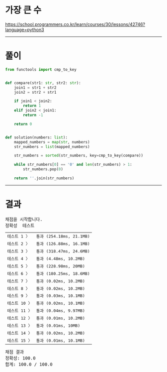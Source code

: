 # 가장 큰 수
https://school.programmers.co.kr/learn/courses/30/lessons/42746?language=python3

----

# 풀이

```python
from functools import cmp_to_key


def compare(str1: str, str2: str):
    join1 = str1 + str2
    join2 = str2 + str1

    if join1 < join2:
        return 1
    elif join2 < join1:
        return -1

    return 0


def solution(numbers: list):
    mapped_numbers = map(str, numbers)
    str_numbers = list(mapped_numbers)

    str_numbers = sorted(str_numbers, key=cmp_to_key(compare))

    while str_numbers[0] == '0' and len(str_numbers) > 1:
        str_numbers.pop(0)

    return ''.join(str_numbers)
```

----

# 결과

<pre class="console-content"><div></div><div class="console-heading">채점을 시작합니다.</div><div class="console-message">정확성  테스트</div><table class="console-test-group" data-category="correctness"><tbody><tr data-testcase-id="33215"><td valign="top" class="td-label">테스트 1 <span>〉</span></td><td class="result passed">통과 (254.18ms, 21.1MB)</td></tr><tr data-testcase-id="33216"><td valign="top" class="td-label">테스트 2 <span>〉</span></td><td class="result passed">통과 (126.88ms, 16.1MB)</td></tr><tr data-testcase-id="33217"><td valign="top" class="td-label">테스트 3 <span>〉</span></td><td class="result passed">통과 (318.47ms, 24.6MB)</td></tr><tr data-testcase-id="33218"><td valign="top" class="td-label">테스트 4 <span>〉</span></td><td class="result passed">통과 (4.48ms, 10.2MB)</td></tr><tr data-testcase-id="33219"><td valign="top" class="td-label">테스트 5 <span>〉</span></td><td class="result passed">통과 (228.98ms, 20MB)</td></tr><tr data-testcase-id="33220"><td valign="top" class="td-label">테스트 6 <span>〉</span></td><td class="result passed">통과 (180.25ms, 18.6MB)</td></tr><tr data-testcase-id="33221"><td valign="top" class="td-label">테스트 7 <span>〉</span></td><td class="result passed">통과 (0.02ms, 10.2MB)</td></tr><tr data-testcase-id="33222"><td valign="top" class="td-label">테스트 8 <span>〉</span></td><td class="result passed">통과 (0.02ms, 10.2MB)</td></tr><tr data-testcase-id="33223"><td valign="top" class="td-label">테스트 9 <span>〉</span></td><td class="result passed">통과 (0.03ms, 10.1MB)</td></tr><tr data-testcase-id="33224"><td valign="top" class="td-label">테스트 10 <span>〉</span></td><td class="result passed">통과 (0.02ms, 10.1MB)</td></tr><tr data-testcase-id="33225"><td valign="top" class="td-label">테스트 11 <span>〉</span></td><td class="result passed">통과 (0.04ms, 9.97MB)</td></tr><tr data-testcase-id="113730"><td valign="top" class="td-label">테스트 12 <span>〉</span></td><td class="result passed">통과 (0.01ms, 10.2MB)</td></tr><tr data-testcase-id="113731"><td valign="top" class="td-label">테스트 13 <span>〉</span></td><td class="result passed">통과 (0.01ms, 10MB)</td></tr><tr data-testcase-id="113732"><td valign="top" class="td-label">테스트 14 <span>〉</span></td><td class="result passed">통과 (0.02ms, 10.2MB)</td></tr><tr data-testcase-id="113733"><td valign="top" class="td-label">테스트 15 <span>〉</span></td><td class="result passed">통과 (0.01ms, 10.1MB)</td></tr></tbody></table><div class="console-heading">채점 결과</div><div class="console-message">정확성: 100.0</div><div class="console-message">합계: 100.0 / 100.0</div></pre>
